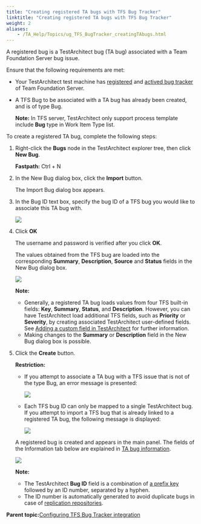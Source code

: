 ```yaml
--- 
title: "Creating registered TA bugs with TFS Bug Tracker"
linktitle: "Creating registered TA bugs with TFS Bug Tracker"
weight: 2
aliases: 
    - /TA_Help/Topics/ug_TFS_BugTracker_creatingTAbugs.html
---
```


A registered bug is a TestArchitect bug \(TA bug\) associated with a Team Foundation Server bug issue.

Ensure that the following requirements are met:

-   Your TestArchitect test machine has [registered](Integration_MTM_connecting_TFS.html#) and [actived bug tracker](ug_TFS_BugTracker_Registering_bugtracker.html#) of Team Foundation Server.
-   A TFS Bug to be associated with a TA bug has already been created, and is of type Bug.

    **Note:** In TFS server, TestArchitect only support process template include **Bug** type in Work Item Type list.


To create a registered TA bug, complete the following steps:

1.  Right-click the **Bugs** node in the TestArchitect explorer tree, then click **New Bug**.

    **Fastpath:** Ctrl + N

2.  In the New Bug dialog box, click the **Import** button.

    The Import Bug dialog box appears.

3.  In the Bug ID text box, specify the bug ID of a TFS bug you would like to associate this TA bug with.

    ![](/images//Images/ug_Bug_ID_TFS.PNG)

4.  Click **OK**

    The username and password is verified after you click **OK**.

    The values obtained from the TFS bug are loaded into the corresponding **Summary**, **Description**, **Source** and **Status** fields in the New Bug dialog box.

    ![](/images//Images/ug_TFS_importbug.png)

    **Note:**

    -   Generally, a registered TA bug loads values from four TFS built-in fields: **Key**, **Summary**, **Status**, and **Description**. However, you can have TestArchitect load additional TFS fields, such as **Priority** or **Severity**, by creating associated TestArchitect user-defined fields. See [Adding a custom field in TestArchitect](Bugs_defined_field_TA.html) for further information.
    -   Making changes to the **Summary** or **Description** field in the New Bug dialog box is possible.
5.  Click the **Create** button.

    **Restriction:**

    -   If you attempt to associate a TA bug with a TFS issue that is not of the type Bug, an error message is presented:

        ![](/images//Images/Import_bug_other_type.png)

    -   Each TFS bug ID can only be mapped to a single TestArchitect bug. If you attempt to import a TFS bug that is already linked to a registered TA bug, the following message is displayed:

        ![](/images//Images/Associated_bug_error_message.png)

    A registered bug is created and appears in the main panel. The fields of the Information tab below are explained in [TA bug information](Bug_information.html).

    ![](/images//Images/ug_TFS_bug_information_external_bug.PNG)

    **Note:**

    -   The TestArchitect **Bug ID** field is a combination of [a prefix key](Projects_and_project_items_create_project.html) followed by an ID number, separated by a hyphen.
    -   The ID number is automatically generated to avoid duplicate bugs in case of [replication repositories](/TA_Administration/Topics/Repo_server_management_replication_repo_intro.html).

**Parent topic:**[Configuring TFS Bug Tracker integration](/TA_Help/Topics/ug_TFS_BugTracker_configuration.html)

